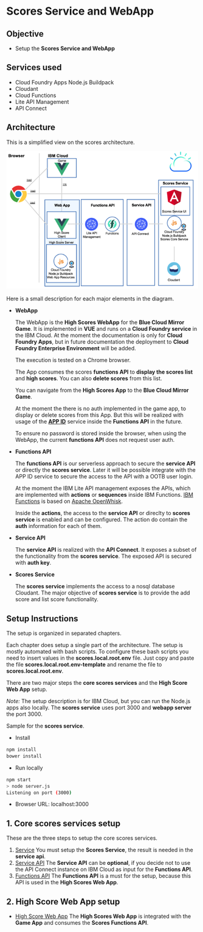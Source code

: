 # Scores Service and WebApp

## Objective

* Setup the **Scores Service and WebApp**

## Services used

* Cloud Foundry Apps Node.js Buildpack
* Cloudant
* Cloud Functions
* Lite API Management
* API Connect

## Architecture

This is a simplified view on the scores architecture.

![scores service api](docimages/scores-architecture.png)

Here is a small description for each major elements in the diagram.

* **WebApp**
  
  The WebApp is the **High Scores WebApp** for the **Blue Cloud Mirror Game**.
  It is implemented in **VUE** and runs on a **Cloud Foundry service** in the IBM Cloud.
  At the moment the documentation is only for **Cloud Foundry Apps**, but in future documentation the deployment to **Cloud Foundry Enterprise Environment** will be added. 
  
  The execution is tested on a Chrome browser.

  The App consumes the scores **functions API** to **display the scores list** and **high scores**. You can also **delete scores** from this list.

  You can navigate from the **High Scores App** to the **Blue Cloud Mirror Game**.

  At the moment the there is no auth implemented in the game app, to display or delete scores from this App.
  But this will be realized with usage of the [**APP ID**](https://www.ibm.com/cloud/app-id) service inside the **Functions API** in the future.

  To ensure no password is stored inside the browser, when using the WebApp, the current **functions API** does not request user auth.

* **Functions API**
   
  The **functions API** is our serverless approach to secure the **service API** or directly the **scores service**. 
  Later it will be possible integrate with the APP ID service to secure the access to the API with a OOTB user login.
    
  At the moment the IBM Lite API management exposes the APIs, which are implemented with **actions** or **sequences** inside IBM Functions. [IBM Functions](https://console.bluemix.net/openwhisk/) is based on [Apache OpenWhisk](https://openwhisk.apache.org/).

  Inside the **actions**, the access to the **service API** or direclty to **scores service** is enabled and can be configured. The action do contain the **auth** information for each of them.

* **Service API**

  The **service API** is realized with the **API Connect**. It exposes a subset of the functionality from the **scores service**.
  The exposed API is secured with **auth key**.

* **Scores Service**
  
  The **scores service** implements the access to a nosql database Cloudant. The major objective of **scores service** is to provide the add score and list score functionality.
   

## Setup Instructions

The setup is organized in separated chapters.

Each chapter does setup a single part of the architecture. The setup is mostly automated with bash scripts. 
To configure these bash scripts you need to insert values in the **scores.local.root.env** file. Just copy and paste the file  **scores.local.root.env-template** and rename the file to **scores.local.root.env**.

There are two major steps the **core scores services** and the **High Score Web App** setup.

_Note:_ The setup description is for IBM Cloud, but you can run the Node.js apps also locally.
The **scores service** uses port 3000 and **webapp server** the port 3000.

Sample for the **scores service**.

 * Install
 ```sh
 npm install
 bower install
 ```
 * Run locally
 ```sh
 npm start
 > node server.js
 Listening on port (3000)
 ```

* Browser URL: localhost:3000


## 1. Core scores services setup

These are the three steps to setup the core scores services.

1. [Service](./service) 
You must setup the **Scores Service**, the result is needed in the **service api**. 
2. [Service API](./service-api) 
The **Service API** can be **optional**, if you decide not to use the API Connect instance on IBM Cloud as input for the **Functions API**.
3. [Functions API](./functions-api)
The **Functions API** is a must for the setup, because this API is used in the **High Scores Web App**.

## 2. High Score Web App setup

* [High Score Web App](./webapp)
The **High Scores Web App** is integrated with the **Game App** and consumes the **Scores Functions API**.

